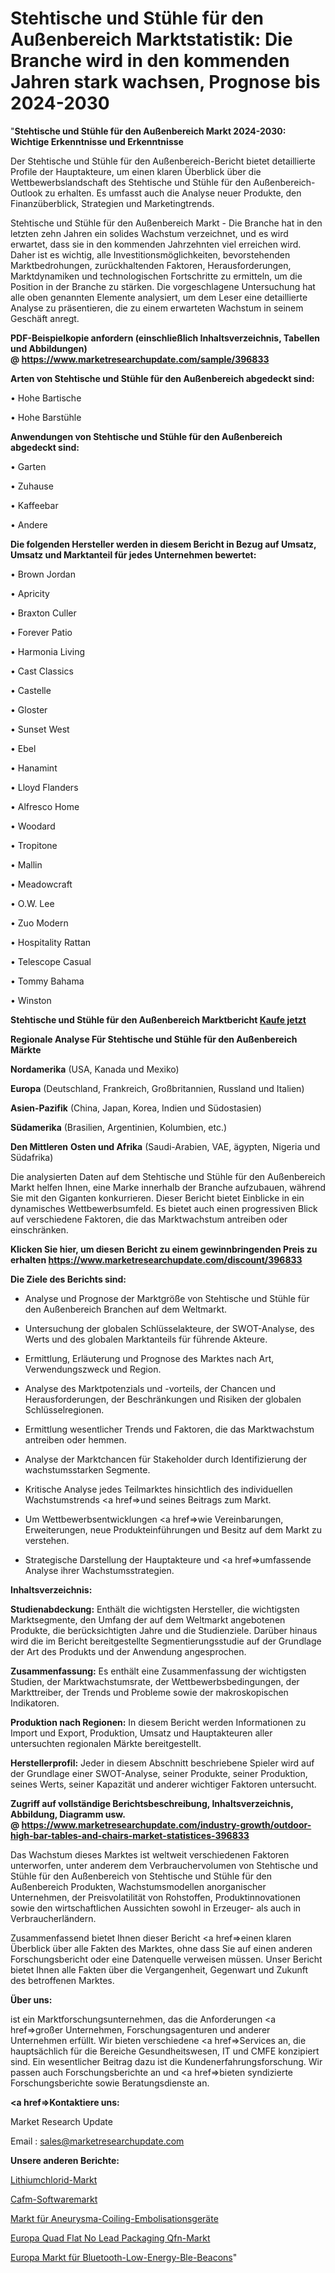 # Stehtische und Stühle für den Außenbereich Marktstatistik: Die Branche wird in den kommenden Jahren stark wachsen, Prognose bis 2024-2030

"<strong>Stehtische und Stühle für den Außenbereich Markt 2024-2030: Wichtige Erkenntnisse und Erkenntnisse</strong>

Der Stehtische und Stühle für den Außenbereich-Bericht bietet detaillierte Profile der Hauptakteure, um einen klaren Überblick über die Wettbewerbslandschaft des Stehtische und Stühle für den Außenbereich-Outlook zu erhalten. Es umfasst auch die Analyse neuer Produkte, den Finanzüberblick, Strategien und Marketingtrends.

Stehtische und Stühle für den Außenbereich Markt - Die Branche hat in den letzten zehn Jahren ein solides Wachstum verzeichnet, und es wird erwartet, dass sie in den kommenden Jahrzehnten viel erreichen wird. Daher ist es wichtig, alle Investitionsmöglichkeiten, bevorstehenden Marktbedrohungen, zurückhaltenden Faktoren, Herausforderungen, Marktdynamiken und technologischen Fortschritte zu ermitteln, um die Position in der Branche zu stärken. Die vorgeschlagene Untersuchung hat alle oben genannten Elemente analysiert, um dem Leser eine detaillierte Analyse zu präsentieren, die zu einem erwarteten Wachstum in seinem Geschäft anregt.

<strong><b>PDF-Beispielkopie anfordern (einschließlich Inhaltsverzeichnis, Tabellen und Abbildungen) @ </b></strong><strong><a href=https://www.marketresearchupdate.com/sample/396833><strong>https://www.marketresearchupdate.com/sample/396833</u></a></strong></strong>

<strong>Arten von Stehtische und Stühle für den Außenbereich abgedeckt sind:</strong>

• Hohe Bartische

• Hohe Barstühle

<strong>Anwendungen von Stehtische und Stühle für den Außenbereich abgedeckt sind:</strong>

• Garten

• Zuhause

• Kaffeebar

• Andere

<strong>Die folgenden Hersteller werden in diesem Bericht in Bezug auf Umsatz, Umsatz und Marktanteil für jedes Unternehmen bewertet:</strong>

• Brown Jordan

• Apricity

• Braxton Culler

• Forever Patio

• Harmonia Living

• Cast Classics

• Castelle

• Gloster

• Sunset West

• Ebel

• Hanamint

• Lloyd Flanders

• Alfresco Home

• Woodard

• Tropitone

• Mallin

• Meadowcraft

• O.W. Lee

• Zuo Modern

• Hospitality Rattan

• Telescope Casual

• Tommy Bahama

• Winston

<strong>Stehtische und Stühle für den Außenbereich Marktbericht <a href=https://www.marketresearchupdate.com/buynow/396833>Kaufe jetzt</a></strong>

<strong>Regionale Analyse Für Stehtische und Stühle für den Außenbereich Märkte</strong>

<strong>Nordamerika</strong> (USA, Kanada und Mexiko)

<strong>Europa</strong> (Deutschland, Frankreich, Großbritannien, Russland und Italien)

<strong>Asien-Pazifik</strong> (China, Japan, Korea, Indien und Südostasien)

<strong>Südamerika</strong> (Brasilien, Argentinien, Kolumbien, etc.)

<strong>Den Mittleren</strong> <strong>Osten und Afrika</strong> (Saudi-Arabien, VAE, ägypten, Nigeria und Südafrika)

Die analysierten Daten auf dem Stehtische und Stühle für den Außenbereich Markt helfen Ihnen, eine Marke innerhalb der Branche aufzubauen, während Sie mit den Giganten konkurrieren. Dieser Bericht bietet Einblicke in ein dynamisches Wettbewerbsumfeld. Es bietet auch einen progressiven Blick auf verschiedene Faktoren, die das Marktwachstum antreiben oder einschränken.

<strong>Klicken Sie hier, um diesen Bericht zu einem gewinnbringenden Preis zu erhalten
</strong><strong><a href=https://www.marketresearchupdate.com/discount/396833>https://www.marketresearchupdate.com/discount/396833</b></u></strong></a>

<strong>Die Ziele des Berichts sind:</strong>

- Analyse und Prognose der Marktgröße von Stehtische und Stühle für den Außenbereich Branchen auf dem Weltmarkt.

- Untersuchung der globalen Schlüsselakteure, der SWOT-Analyse, des Werts und des globalen Marktanteils für führende Akteure.

- Ermittlung, Erläuterung und Prognose des Marktes nach Art, Verwendungszweck und Region.

- Analyse des Marktpotenzials und -vorteils, der Chancen und Herausforderungen, der Beschränkungen und Risiken der globalen Schlüsselregionen.

- Ermittlung wesentlicher Trends und Faktoren, die das Marktwachstum antreiben oder hemmen.

- Analyse der Marktchancen für Stakeholder durch Identifizierung der wachstumsstarken Segmente.

- Kritische Analyse jedes Teilmarktes hinsichtlich des individuellen Wachstumstrends <a href=>und</a> seines Beitrags zum Markt.

- Um Wettbewerbsentwicklungen <a href=>wie</a> Vereinbarungen, Erweiterungen, neue Produkteinführungen und Besitz auf dem Markt zu verstehen.

- Strategische Darstellung der Hauptakteure und <a href=>umfas</a>sende Analyse ihrer Wachstumsstrategien.

<strong>Inhaltsverzeichnis:</strong>

<strong>Studienabdeckung:</strong> Enthält die wichtigsten Hersteller, die wichtigsten Marktsegmente, den Umfang der auf dem Weltmarkt angebotenen Produkte, die berücksichtigten Jahre und die Studienziele. Darüber hinaus wird die im Bericht bereitgestellte Segmentierungsstudie auf der Grundlage der Art des Produkts und der Anwendung angesprochen.

<strong>Zusammenfassung:</strong> Es enthält eine Zusammenfassung der wichtigsten Studien, der Marktwachstumsrate, der Wettbewerbsbedingungen, der Markttreiber, der Trends und Probleme sowie der makroskopischen Indikatoren.

<strong>Produktion nach Regionen:</strong> In diesem Bericht werden Informationen zu Import und Export, Produktion, Umsatz und Hauptakteuren aller untersuchten regionalen Märkte bereitgestellt.

<strong>Herstellerprofil:</strong> Jeder in diesem Abschnitt beschriebene Spieler wird auf der Grundlage einer SWOT-Analyse, seiner Produkte, seiner Produktion, seines Werts, seiner Kapazität und anderer wichtiger Faktoren untersucht.

<strong><b>Zugriff auf vollständige Berichtsbeschreibung, Inhaltsverzeichnis, Abbildung, Diagramm usw. @ </b></strong><strong><a href=https://www.marketresearchupdate.com/industry-growth/outdoor-high-bar-tables-and-chairs-market-statistices-396833>https://www.marketresearchupdate.com/industry-growth/outdoor-high-bar-tables-and-chairs-market-statistices-396833</a></strong>

Das Wachstum dieses Marktes ist weltweit verschiedenen Faktoren unterworfen, unter anderem dem Verbrauchervolumen von Stehtische und Stühle für den Außenbereich von Stehtische und Stühle für den Außenbereich Produkten, Wachstumsmodellen anorganischer Unternehmen, der Preisvolatilität von Rohstoffen, Produktinnovationen sowie den wirtschaftlichen Aussichten sowohl in Erzeuger- als auch in Verbraucherländern.

Zusammenfassend bietet Ihnen dieser Bericht <a href=>einen</a> klaren Überblick über alle Fakten des Marktes, ohne dass Sie auf einen anderen Forschungsbericht oder eine Datenquelle verweisen müssen. Unser Bericht bietet Ihnen alle Fakten über die Vergangenheit, Gegenwart und Zukunft des betroffenen Marktes.

<strong>Über uns:</strong>

 ist ein Marktforschungsunternehmen, das die Anforderungen <a href=>großer</a> Unternehmen, Forschungsagenturen und anderer Unternehmen erfüllt. Wir bieten verschiedene <a href=>Services</a> an, die hauptsächlich für die Bereiche Gesundheitswesen, IT und CMFE konzipiert sind. Ein wesentlicher Beitrag dazu ist die Kundenerfahrungsforschung. Wir passen auch Forschungsberichte an und <a href=>bieten</a> syndizierte Forschungsberichte sowie Beratungsdienste an.

<strong><a href=>Kontaktiere uns:</a></strong>

Market Research Update

Email : sales@marketresearchupdate.com

<strong>Unsere anderen Berichte:</strong>

<a href=https://www.linkedin.com/pulse/lithium-chloride-market-trends-2023-key-takeaways>Lithiumchlorid-Markt</a>

<a href=https://www.linkedin.com/pulse/cafm-software-market-size-emerging-trends-consumption>Cafm-Softwaremarkt</a>

<a href=https://www.linkedin.com/pulse/aneurysm-coiling-embolization-devices-market-4c>Markt für Aneurysma-Coiling-Embolisationsgeräte</a>

<a href=https://www.linkedin.com/pulse/europe-quad-flat-no-lead-packaging-qfn-market-2023-usd>Europa Quad Flat No Lead Packaging Qfn-Markt</a>

<a href=https://www.linkedin.com/pulse/europe-bluetooth-low-energy-ble-beacons-market-cmzrf/>Europa Markt für Bluetooth-Low-Energy-Ble-Beacons</a>"
